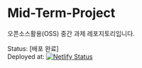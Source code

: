 # Mid-Term-Project
오픈소스활용(OSS) 중간 과제 레포지토리입니다.

Status: [배포 완료] <br/>
Deployed at:
[![Netlify Status](https://api.netlify.com/api/v1/badges/9650f24d-9bec-49de-845f-f1bee33786bd/deploy-status)](https://app.netlify.com/sites/ho991217/deploys)


